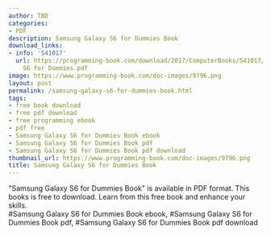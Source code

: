 ```yaml
---
author: TBD
categories:
- PDF
description: Samsung Galaxy S6 for Dummies Book
download_links:
- info: '541017'
  url: https://programming-book.com/download/2017/ComputerBooks/541017/Samsung Galaxy
    S6 for Dummies.pdf
image: https://www.programming-book.com/doc-images/9796.png
layout: post
permalink: /samsung-galaxy-s6-for-dummies-book.html
tags:
- free book download
- free pdf download
- free programming ebook
- pdf free
- Samsung Galaxy S6 for Dummies Book ebook
- Samsung Galaxy S6 for Dummies Book pdf
- Samsung Galaxy S6 for Dummies Book pdf download
thumbnail_url: https://www.programming-book.com/doc-images/9796.png
title: Samsung Galaxy S6 for Dummies Book
---
```


 
<div class="item-desc text-justify">
  "Samsung Galaxy S6 for Dummies Book" is available in PDF format. This books is free to download. Learn from this free book and enhance your skills.
  <br>
  #Samsung Galaxy S6 for Dummies Book ebook, #Samsung Galaxy S6 for Dummies Book pdf, #Samsung Galaxy S6 for Dummies Book pdf download
</div>